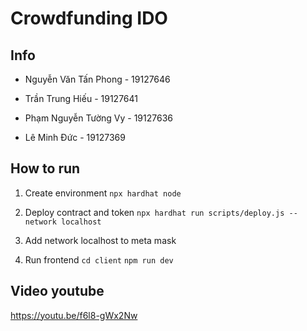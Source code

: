 # Crowdfunding IDO

## Info

- Nguyễn Văn Tấn Phong - 19127646

- Trần Trung Hiếu - 19127641

- Phạm Nguyễn Tường Vy - 19127636

- Lê Minh Đức - 19127369

## How to run

1. Create environment
`npx hardhat node`

2. Deploy contract and token
`npx hardhat run scripts/deploy.js --network localhost`

3. Add network localhost to meta mask


4. Run frontend
`cd client`
`npm run dev`

## Video youtube

https://youtu.be/f6l8-gWx2Nw